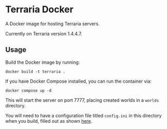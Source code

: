 # Terraria Docker

A Docker image for hosting Terraria servers.

Currently on Terraria version 1.4.4.7.

## Usage

Build the Docker image by running:

`docker build -t terraria .`

If you have Docker Compose installed, you can run the container via:

`docker compose up -d`

This will start the server on port 7777, placing created worlds in a `worlds` directory.

You will need to have a configuration file titled `config.ini` in this directory when you build, filled out as shown [here](https://terraria.fandom.com/wiki/Server#Server_config_file).
